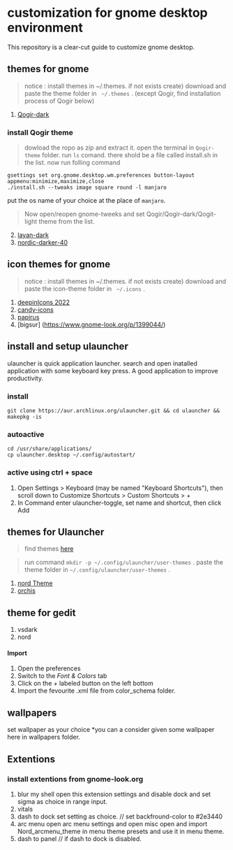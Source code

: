 # customization for gnome desktop environment
This repository is a clear-cut guide to customize gnome desktop.

## themes for gnome
> notice : install themes in ~/.themes. if not exists create)
> download and paste the theme folder in ``` ~/.themes``` . (except Qogir, find installation process of Qogir below)


1. [Qogir-dark](https://github.com/vinceliuice/Qogir-theme)
### install Qogir theme
> dowload the ropo as zip and extract it.
> open the terminal in ```Qogir-theme``` folder. 
> run ``` ls ``` comand. there shold be a file called install.sh in the list.
> now run folling command
```
gsettings set org.gnome.desktop.wm.preferences button-layout appmenu:minimize,maximize,close
./install.sh --tweaks image square round -l manjaro
```
put the os name of your choice at the place of  `manjaro`.

> Now open/reopen gnome-tweeks and set Qogir/Qogir-dark/Qogit-light theme from the list.  

2. [layan-dark](https://www.gnome-look.org/p/1309214/)
3. [nordic-darker-40](https://www.gnome-look.org/p/1267246/)



## icon themes for gnome
> notice : install themes in ~/.themes. if not exists create)
> download and paste the icon-theme folder in ``` ~/.icons``` . 
1. [deepinIcons 2022](https://www.gnome-look.org/p/1678986)
2. [candy-icons](https://www.gnome-look.org/p/1305251)
3. [papirus](https://www.gnome-look.org/p/1166289)
4. [bigsur] (https://www.gnome-look.org/p/1399044/)

## install and setup ulauncher
ulauncher is quick application launcher. search and open inatalled application with some keyboard key press.
A good application to improve productivity.
### install
```
git clone https://aur.archlinux.org/ulauncher.git && cd ulauncher && makepkg -is
```
### autoactive
```
cd /usr/share/applications/
cp ulauncher.desktop ~/.config/autostart/
```

### active using ctrl + space
1. Open Settings > Keyboard (may be named "Keyboard Shortcuts"), then scroll down to Customize Shortcuts > Custom Shortcuts > +
2. In Command enter ulauncher-toggle, set name and shortcut, then click Add




## themes for Ulauncher 
> find themes [here](https://gist.github.com/gornostal/02a232e6e560da7946c053555ced6cce)

> run command ``` mkdir -p ~/.config/ulauncher/user-themes ``` .
> paste the theme folder in ``` ~/.config/ulauncher/user-themes ``` . 

1. [nord Theme](https://github.com/KiranWells/ulauncher-nord/)
2. [orchis](https://github.com/kleber-swf/orchis-dark-ulauncher)


## theme for gedit
1. vsdark
2. nord
#### Import
  1. Open the preferences
  2. Switch to the *Font & Colors* tab
  3. Click on the *+* labeled button on the left bottom
  4. Import the fevourite .xml file from color_schema folder.


## wallpapers
set wallpaper as your choice
*you can a consider given some wallpaper here in wallpapers folder.

## Extentions
### install extentions from gnome-look.org
1. blur my shell
   open this extension settings and disable dock and set sigma as choice in range input.
2. vitals
3. dash to dock
   set setting as choice. // set backfround-color to #2e3440
4. arc menu
   open arc menu settings and open misc open and import Nord_arcmenu_theme in menu theme presets and use it in menu theme. 
5. dash to panel // if dash to dock is disabled.










